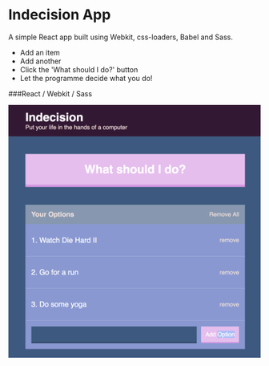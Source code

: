 # Indecision App
A simple React app built using Webkit, css-loaders, Babel and Sass.

- Add an item
- Add another
- Click the 'What should I do?' button
- Let the programme decide what you do!

###React / Webkit / Sass

 ![Screenshot](./public/images/ss-app.png) 
